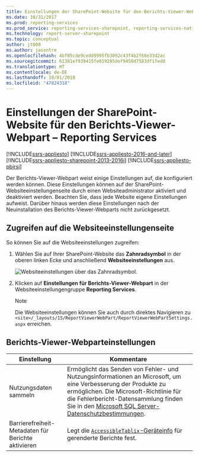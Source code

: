 ```yaml
---
title: Einstellungen der SharePoint-Website für den Berichts-Viewer-Webpart (SSRS) | Microsoft-Dokumentation
ms.date: 10/31/2017
ms.prod: reporting-services
ms.prod_service: reporting-services-sharepoint, reporting-services-native
ms.technology: report-server-sharepoint
ms.topic: conceptual
author: jt000
ms.author: jasontre
ms.openlocfilehash: 4bf85cde9cedd9995fb3092c43f4b2f68e33d2ac
ms.sourcegitcommit: 61381ef939415fe019285def9450d7583df1fed0
ms.translationtype: HT
ms.contentlocale: de-DE
ms.lasthandoff: 10/01/2018
ms.locfileid: "47824318"
---
```

# <a name="sharepoint-site-settings-for-the-report-viewer-web-part---reporting-services"></a>Einstellungen der SharePoint-Website für den Berichts-Viewer-Webpart – Reporting Services

[!INCLUDE[ssrs-appliesto](../../includes/ssrs-appliesto.md)] [!INCLUDE[ssrs-appliesto-2016-and-later](../../includes/ssrs-appliesto-2016-and-later.md)] [!INCLUDE[ssrs-appliesto-sharepoint-2013-2016i](../../includes/ssrs-appliesto-sharepoint-2013-2016.md)] [!INCLUDE[ssrs-appliesto-pbirsi](../../includes/ssrs-appliesto-pbirs.md)]

Der Berichts-Viewer-Webpart weist einige Einstellungen auf, die konfiguriert werden können. Diese Einstellungen können auf der SharePoint-Websiteeinstellungenseite durch einen Websiteadministrator aktiviert und deaktiviert werden. Beachten Sie, dass jede Website eigene Einstellungen aufweist. Darüber hinaus werden diese Einstellungen nach der Neuinstallation des Berichts-Viewer-Webparts nicht zurückgesetzt.

## <a name="accessing-the-site-settings-page"></a>Zugreifen auf die Websiteeinstellungenseite

So können Sie auf die Websiteeinstellungen zugreifen:

1. Wählen Sie auf Ihrer SharePoint-Website das **Zahnradsymbol** in der oberen linken Ecke und anschließend **Websiteeinstellungen** aus.

    ![Websiteeinstellungen über das Zahnradsymbol.](media/sharepoint-site-settings.png)

2. Klicken auf **Einstellungen für Berichts-Viewer-Webpart** in der Websiteeinstellungengruppe **Reporting Services**.

    > [!NOTE]
    > Die Websiteeinstellungen können Sie auch durch direktes Navigieren zu `<site>/_layouts/15/ReportViewerWebPart/ReportViewerWebPartSettings.aspx` erreichen.

## <a name="report-viewer-web-part-settings"></a>Berichts-Viewer-Webparteinstellungen

|Einstellung|Kommentare|  
|-------------|--------------|  
|Nutzungsdaten sammeln|Ermöglicht das Senden von Fehler- und Nutzungsinformationen an Microsoft, um eine Verbesserung der Produkte zu ermöglichen. Die Microsoft-Richtlinie für die Fehlerbericht-Datensammlung finden Sie in den [Microsoft SQL Server-Datenschutzbestimmungen](http://go.microsoft.com/fwlink/?LinkID=868444).|  
|Barrierefreiheit-Metadaten für Berichte aktivieren|Legt die [`AccessibleTablix`-Geräteinfo](../html-device-information-settings.md) für gerenderte Berichte fest.| 
